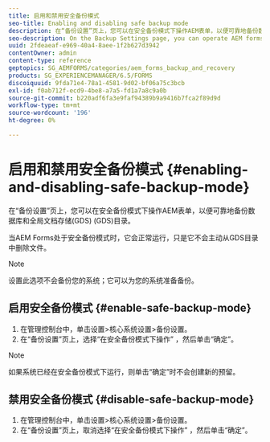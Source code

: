 ```yaml
---
title: 启用和禁用安全备份模式
seo-title: Enabling and disabling safe backup mode
description: 在“备份设置”页上，您可以在安全备份模式下操作AEM表单，以便可靠地备份数据库和全局文档存储(GDS) (GDS)目录。 了解如何启用和禁用安全备份模式。
seo-description: On the Backup Settings page, you can operate AEM forms in safe backup mode so that you can reliably back up your database and Global Document Storage (GDS) (GDS) directory. Learn how to enable and disable safe backup mode.
uuid: 2fdeaeaf-e969-40a4-8aee-1f2b627d3942
contentOwner: admin
content-type: reference
geptopics: SG_AEMFORMS/categories/aem_forms_backup_and_recovery
products: SG_EXPERIENCEMANAGER/6.5/FORMS
discoiquuid: 9fda71e4-78a1-4581-9d02-bf06a75c3bcb
exl-id: f0ab712f-ecd9-4be8-a7a5-fd1a7a8c9a0b
source-git-commit: b220adf6fa3e9faf94389b9a9416b7fca2f89d9d
workflow-type: tm+mt
source-wordcount: '196'
ht-degree: 0%

---
```


# 启用和禁用安全备份模式 {#enabling-and-disabling-safe-backup-mode}

在“备份设置”页上，您可以在安全备份模式下操作AEM表单，以便可靠地备份数据库和全局文档存储(GDS) (GDS)目录。

当AEM Forms处于安全备份模式时，它会正常运行，只是它不会主动从GDS目录中删除文件。

>[!NOTE]
>
>设置此选项不会备份您的系统；它可以为您的系统准备备份。

## 启用安全备份模式 {#enable-safe-backup-mode}

1. 在管理控制台中，单击设置>核心系统设置>备份设置。
1. 在“备份设置”页上，选择“在安全备份模式下操作” ，然后单击“确定”。

>[!NOTE]
>
>如果系统已经在安全备份模式下运行，则单击“确定”时不会创建新的预留。

## 禁用安全备份模式 {#disable-safe-backup-mode}

1. 在管理控制台中，单击设置>核心系统设置>备份设置。
1. 在“备份设置”页上，取消选择“在安全备份模式下操作” ，然后单击“确定”。
